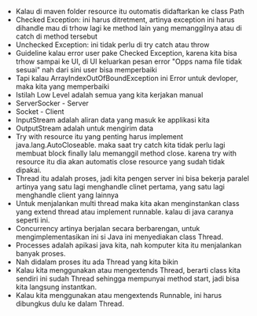 - Kalau di maven folder resource itu outomatis didaftarkan ke class Path
- Checked Exception: ini harus ditretment, artinya exception ini harus dihandle mau di trhow lagi ke method lain yang memanggilnya atau di catch di method tersebut
- Unchecked Exception: ini tidak perlu di try catch atau throw
- Guideline kalau error user pake Checked Exception, karena kita bisa trhow sampai ke UI, di UI keluarkan pesan error "Opps nama file tidak sesuai" nah dari sini user bisa memperbaiki
- Tapi kalau ArrayIndexOutOfBoundException ini Error untuk devloper, maka kita yang memperbaiki
- Istilah Low Level adalah semua yang kita kerjakan manual
- ServerSocker - Server
- Socket - Client
- InputStream adalah aliran data yang masuk ke applikasi kita
- OutputStream adalah untuk mengirim data
- Try with resource itu yang penting harus implement java.lang.AutoCloseable. maka saat try catch kita tidak perlu lagi membuat block finally lalu memanggil method close. karena try with resource itu dia akan automatis close resource yang sudah tidak dipakai.
- Thread itu adalah proses, jadi kita pengen server ini bisa bekerja paralel artinya yang satu lagi menghandle clinet pertama, yang satu lagi menghandle client yang lainnya
- Untuk menjalankan multi thread maka kita akan menginstankan class yang extend thread atau implement runnable. kalau di java caranya seperti ini.
- Concurrency artinya berjalan secara berbarengan, untuk mengimplementasikan ini si Java ini menyediakan class Thread.
- Processes adalah apikasi java kita, nah komputer kita itu menjalankan banyak proses.
- Nah didalam proses itu ada Thread yang kita bikin
- Kalau kita menggunakan atau mengextends Thread, berarti class kita sendiri ini sudah Thread sehingga mempunyai method start, jadi bisa kita langsung instantkan.
- Kalau kita menggunakan atau mengextends Runnable, ini harus dibungkus dulu ke dalam Thread.
